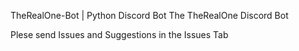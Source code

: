 TheRealOne-Bot | Python Discord Bot
The TheRealOne Discord Bot

Plese send Issues and Suggestions in the Issues Tab
